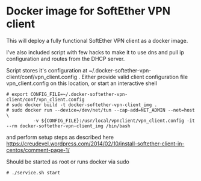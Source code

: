 # Docker image for SoftEther VPN client
This will deploy a fully functional SoftEther VPN client as a docker image.

I've also included script with few hacks to make it to use dns and pull ip configuration and routes from the DHCP server.

Script stores it's configuration at ~/.docker-softether-vpn-client/conf/vpn_client.config . 
Either provide valid client configuration file vpn_client.config on this location, or start an interactive shell

    # export CONFIG_FILE=~/.docker-softether-vpn-client/conf/vpn_client.config
    # sudo docker build -t docker-softether-vpn-client_img .
    # sudo docker run --device=/dev/net/tun --cap-add=NET_ADMIN --net=host \
              -v ${CONFIG_FILE}:/usr/local/vpnclient/vpn_client.config -it --rm docker-softether-vpn-client_img /bin/bash

and perform setup steps as described here https://creudevel.wordpress.com/2014/02/10/install-softether-client-in-centos/comment-page-1/

Should be started as root or runs docker via sudo

    # ./service.sh start



